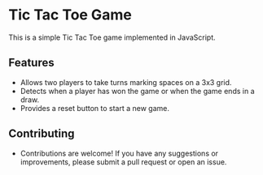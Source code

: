 # Tic Tac Toe Game

This is a simple Tic Tac Toe game implemented in JavaScript.

## Features

- Allows two players to take turns marking spaces on a 3x3 grid.
- Detects when a player has won the game or when the game ends in a draw.
- Provides a reset button to start a new game.

## Contributing

- Contributions are welcome! If you have any suggestions or improvements, please submit a pull request or open an issue.
